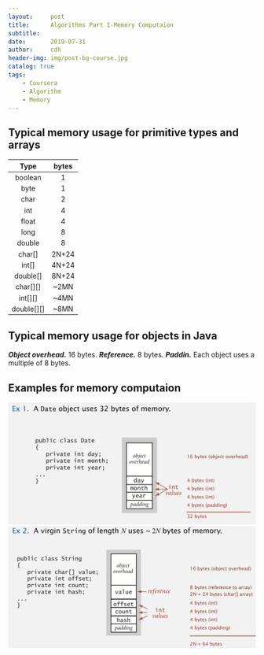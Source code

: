 ```yaml
---
layout:     post
title:      Algorithms Part I-Memory Computaion
subtitle:   
date:       2019-07-31
author:     cdh
header-img: img/post-bg-course.jpg
catalog: true
tags:
    - Coursera
    - Algorithm
    - Memory
---
```


## Typical memory usage for primitive types and arrays
Type       | bytes
:--------: | :---:
boolean    | 1
byte       | 1
char       | 2
int        | 4
float      | 4
long       | 8
double     | 8
char[]     | 2N+24
int[]      | 4N+24
double[]   | 8N+24
char[][]   | ~2MN
int[][]    | ~4MN
double[][] | ~8MN

## Typical memory usage for objects in Java
***Object overhead.*** 16 bytes.
***Reference.*** 8 bytes.
***Paddin.*** Each object uses a multiple of 8 bytes.

## Examples for memory computaion
![Example 1](./img/memory-ex1.png "ex1")
![Example 2](./img/memory-ex2.png "ex2")